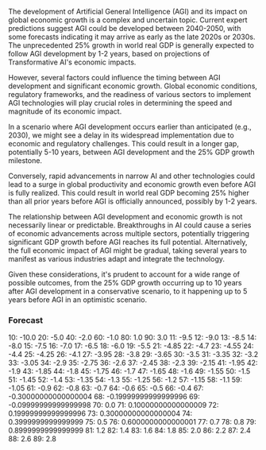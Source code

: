 The development of Artificial General Intelligence (AGI) and its impact on global economic growth is a complex and uncertain topic. Current expert predictions suggest AGI could be developed between 2040-2050, with some forecasts indicating it may arrive as early as the late 2020s or 2030s. The unprecedented 25% growth in world real GDP is generally expected to follow AGI development by 1-2 years, based on projections of Transformative AI's economic impacts.

However, several factors could influence the timing between AGI development and significant economic growth. Global economic conditions, regulatory frameworks, and the readiness of various sectors to implement AGI technologies will play crucial roles in determining the speed and magnitude of its economic impact.

In a scenario where AGI development occurs earlier than anticipated (e.g., 2030), we might see a delay in its widespread implementation due to economic and regulatory challenges. This could result in a longer gap, potentially 5-10 years, between AGI development and the 25% GDP growth milestone.

Conversely, rapid advancements in narrow AI and other technologies could lead to a surge in global productivity and economic growth even before AGI is fully realized. This could result in world real GDP becoming 25% higher than all prior years before AGI is officially announced, possibly by 1-2 years.

The relationship between AGI development and economic growth is not necessarily linear or predictable. Breakthroughs in AI could cause a series of economic advancements across multiple sectors, potentially triggering significant GDP growth before AGI reaches its full potential. Alternatively, the full economic impact of AGI might be gradual, taking several years to manifest as various industries adapt and integrate the technology.

Given these considerations, it's prudent to account for a wide range of possible outcomes, from the 25% GDP growth occurring up to 10 years after AGI development in a conservative scenario, to it happening up to 5 years before AGI in an optimistic scenario.

### Forecast

10: -10.0
20: -5.0
40: -2.0
60: -1.0
80: 1.0
90: 3.0
11: -9.5
12: -9.0
13: -8.5
14: -8.0
15: -7.5
16: -7.0
17: -6.5
18: -6.0
19: -5.5
21: -4.85
22: -4.7
23: -4.55
24: -4.4
25: -4.25
26: -4.1
27: -3.95
28: -3.8
29: -3.65
30: -3.5
31: -3.35
32: -3.2
33: -3.05
34: -2.9
35: -2.75
36: -2.6
37: -2.45
38: -2.3
39: -2.15
41: -1.95
42: -1.9
43: -1.85
44: -1.8
45: -1.75
46: -1.7
47: -1.65
48: -1.6
49: -1.55
50: -1.5
51: -1.45
52: -1.4
53: -1.35
54: -1.3
55: -1.25
56: -1.2
57: -1.15
58: -1.1
59: -1.05
61: -0.9
62: -0.8
63: -0.7
64: -0.6
65: -0.5
66: -0.4
67: -0.30000000000000004
68: -0.19999999999999996
69: -0.09999999999999998
70: 0.0
71: 0.10000000000000009
72: 0.19999999999999996
73: 0.30000000000000004
74: 0.3999999999999999
75: 0.5
76: 0.6000000000000001
77: 0.7
78: 0.8
79: 0.8999999999999999
81: 1.2
82: 1.4
83: 1.6
84: 1.8
85: 2.0
86: 2.2
87: 2.4
88: 2.6
89: 2.8